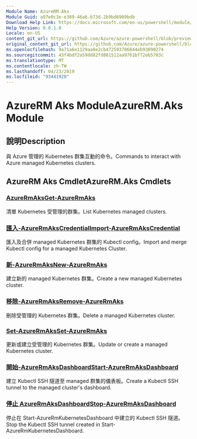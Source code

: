 ```yaml
---
Module Name: AzureRM.Aks
Module Guid: a97e0c3e-e389-46a6-b73d-2b9bd6909bdb
Download Help Link: https://docs.microsoft.com/en-us/powershell/module/azurerm.aks
Help Version: 0.0.1.0
Locale: en-US
content_git_url: https://github.com/Azure/azure-powershell/blob/preview/src/ResourceManager/Aks/Commands.Aks/help/AzureRM.Aks.md
original_content_git_url: https://github.com/Azure/azure-powershell/blob/preview/src/ResourceManager/Aks/Commands.Aks/help/AzureRM.Aks.md
ms.openlocfilehash: 9a71a6e1129aa8e2cb472593786844eb93090274
ms.sourcegitcommit: 43f4bdf2a59dd82fd881512aa9761bf72eb5703c
ms.translationtype: MT
ms.contentlocale: zh-TW
ms.lasthandoff: 04/23/2019
ms.locfileid: "93441928"
---
```

# <span data-ttu-id="08f0a-101">AzureRM Aks Module</span><span class="sxs-lookup"><span data-stu-id="08f0a-101">AzureRM.Aks Module</span></span>
## <span data-ttu-id="08f0a-102">說明</span><span class="sxs-lookup"><span data-stu-id="08f0a-102">Description</span></span>
<span data-ttu-id="08f0a-103">與 Azure 管理的 Kubernetes 群集互動的命令。</span><span class="sxs-lookup"><span data-stu-id="08f0a-103">Commands to interact with Azure managed Kubernetes clusters.</span></span>

## <span data-ttu-id="08f0a-104">AzureRM Aks Cmdlet</span><span class="sxs-lookup"><span data-stu-id="08f0a-104">AzureRM.Aks Cmdlets</span></span>
### [<span data-ttu-id="08f0a-105">AzureRmAks</span><span class="sxs-lookup"><span data-stu-id="08f0a-105">Get-AzureRmAks</span></span>](Get-AzureRmAks.md)
<span data-ttu-id="08f0a-106">清單 Kubernetes 受管理的群集。</span><span class="sxs-lookup"><span data-stu-id="08f0a-106">List Kubernetes managed clusters.</span></span>

### [<span data-ttu-id="08f0a-107">匯入-AzureRmAksCredential</span><span class="sxs-lookup"><span data-stu-id="08f0a-107">Import-AzureRmAksCredential</span></span>](Import-AzureRmAksCredential.md)
<span data-ttu-id="08f0a-108">匯入及合併 managed Kubernetes 群集的 Kubectl config。</span><span class="sxs-lookup"><span data-stu-id="08f0a-108">Import and merge Kubectl config for a managed Kubernetes Cluster.</span></span>

### [<span data-ttu-id="08f0a-109">新-AzureRmAks</span><span class="sxs-lookup"><span data-stu-id="08f0a-109">New-AzureRmAks</span></span>](New-AzureRmAks.md)
<span data-ttu-id="08f0a-110">建立新的 managed Kubernetes 群集。</span><span class="sxs-lookup"><span data-stu-id="08f0a-110">Create a new managed Kubernetes cluster.</span></span>

### [<span data-ttu-id="08f0a-111">移除-AzureRmAks</span><span class="sxs-lookup"><span data-stu-id="08f0a-111">Remove-AzureRmAks</span></span>](Remove-AzureRmAks.md)
<span data-ttu-id="08f0a-112">刪除受管理的 Kubernetes 群集。</span><span class="sxs-lookup"><span data-stu-id="08f0a-112">Delete a managed Kubernetes cluster.</span></span>

### [<span data-ttu-id="08f0a-113">Set-AzureRmAks</span><span class="sxs-lookup"><span data-stu-id="08f0a-113">Set-AzureRmAks</span></span>](Set-AzureRmAks.md)
<span data-ttu-id="08f0a-114">更新或建立受管理的 Kubernetes 群集。</span><span class="sxs-lookup"><span data-stu-id="08f0a-114">Update or create a managed Kubernetes cluster.</span></span>

### [<span data-ttu-id="08f0a-115">開始-AzureRmAksDashboard</span><span class="sxs-lookup"><span data-stu-id="08f0a-115">Start-AzureRmAksDashboard</span></span>](Start-AzureRmAksDashboard.md)
<span data-ttu-id="08f0a-116">建立 Kubectl SSH 隧道至 managed 群集的儀表板。</span><span class="sxs-lookup"><span data-stu-id="08f0a-116">Create a Kubectl SSH tunnel to the managed cluster's dashboard.</span></span>

### [<span data-ttu-id="08f0a-117">停止 AzureRmAksDashboard</span><span class="sxs-lookup"><span data-stu-id="08f0a-117">Stop-AzureRmAksDashboard</span></span>](Stop-AzureRmAksDashboard.md)
<span data-ttu-id="08f0a-118">停止在 Start-AzureRmKubernetesDashboard 中建立的 Kubectl SSH 隧道。</span><span class="sxs-lookup"><span data-stu-id="08f0a-118">Stop the Kubectl SSH tunnel created in Start-AzureRmKubernetesDashboard.</span></span>


